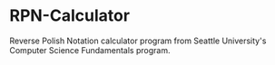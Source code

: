 # RPN-Calculator
Reverse Polish Notation calculator program from Seattle University's Computer Science Fundamentals program.
